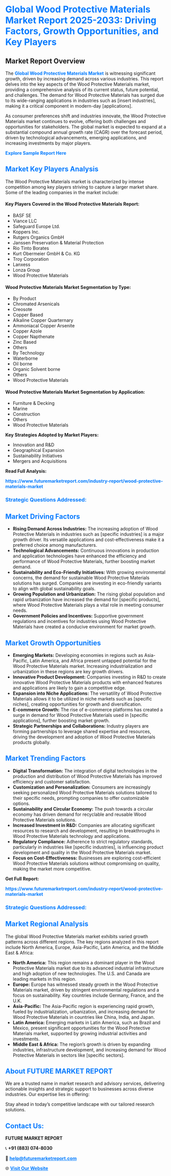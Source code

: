 <h1 style="color: #007BFF;">Global Wood Protective Materials Market Report 2025-2033: Driving Factors, Growth Opportunities, and Key Players</h1>

<section id="overview">
<h2>Market Report Overview</h2>
<p>The <a href="https://www.futuremarketreport.com/industry-report/wood-protective-materials-market" style="color: #007BFF; text-decoration: none;"><strong>Global Wood Protective Materials Market</strong></a> is witnessing significant growth, driven by increasing demand across various industries. This report delves into the key aspects of the Wood Protective Materials market, providing a comprehensive analysis of its current status, future potential, and challenges. The demand for Wood Protective Materials has surged due to its wide-ranging applications in industries such as [insert industries], making it a critical component in modern-day [applications].</p>
<p>As consumer preferences shift and industries innovate, the Wood Protective Materials market continues to evolve, offering both challenges and opportunities for stakeholders. The global market is expected to expand at a substantial compound annual growth rate (CAGR) over the forecast period, driven by technological advancements, emerging applications, and increasing investments by major players.</p>
</section>

<section id="overview">
<p><a href="https://www.futuremarketreport.com/request-sample/reportId=107953" style="color: #007BFF; text-decoration: none;"><strong>Explore Sample Report Here</strong></a></p>
</section>

<section id="key-players">
<h2 style="color: #007BFF;">Market Key Players Analysis</h2>
<p>The Wood Protective Materials market is characterized by intense competition among key players striving to capture a larger market share. Some of the leading companies in the market include:</p>
<h4>Key Players Covered in the Wood Protective Materials Report:</h4>
<ul><li>BASF SE</li><li>Viance LLC</li><li>Safeguard Europe Ltd.</li><li>Koppers Inc.</li><li>Rutgers Organics GmbH</li><li>Janssen Preservation &amp; Material Protection</li><li>Rio Tinto Borates</li><li>Kurt Obermeier GmbH &amp; Co. KG</li><li>Troy Corporation</li><li>Lanxess</li><li>Lonza Group</li><li>Wood Protective Materials</li></ul>
<h4>Wood Protective Materials Market Segmentation by Type:</h4>
<ul><li>By Product</li><li>Chromated Arsenicals</li><li>Creosote</li><li>Copper Based</li><li>Alkaline Copper Quarternary</li><li>Ammoniacal Copper Arsenite</li><li>Copper Azole</li><li>Copper Napthenate</li><li>Zinc Based</li><li>Others</li><li>By Technology</li><li>Waterborne</li><li>Oil borne</li><li>Organic Solvent borne</li><li>Others</li><li>Wood Protective Materials</li></ul>

<h4>Wood Protective Materials Market Segmentation by Application:</h4>
<ul><li>Furniture &amp; Decking</li><li>Marine</li><li>Construction</li><li>Others</li><li>Wood Protective Materials</li></ul>
<p><strong>Key Strategies Adopted by Market Players:</strong></p>
<ul>
<li>Innovation and R&D</li>
<li>Geographical Expansion</li>
<li>Sustainability Initiatives</li>
<li>Mergers and Acquisitions</li>
</ul>
</section>

<section>
<p><strong>Read Full Analysis: </strong></p><a href="https://www.futuremarketreport.com/industry-report/wood-protective-materials-market" style="color: #007BFF; text-decoration: none;"><strong>https://www.futuremarketreport.com/industry-report/wood-protective-materials-market</strong></a>
<h3 style="color: #007BFF;">Strategic Questions Addressed:</h3>
</section>

<section id="driving-factors">
<h2 style="color: #007BFF;">Market Driving Factors</h2>
<ul>
<li><strong>Rising Demand Across Industries:</strong> The increasing adoption of Wood Protective Materials in industries such as [specific industries] is a major growth driver. Its versatile applications and cost-effectiveness make it a preferred choice among manufacturers.</li>
<li><strong>Technological Advancements:</strong> Continuous innovations in production and application technologies have enhanced the efficiency and performance of Wood Protective Materials, further boosting market demand.</li>
<li><strong>Sustainability and Eco-Friendly Initiatives:</strong> With growing environmental concerns, the demand for sustainable Wood Protective Materials solutions has surged. Companies are investing in eco-friendly variants to align with global sustainability goals.</li>
<li><strong>Growing Population and Urbanization:</strong> The rising global population and rapid urbanization have increased the demand for [specific products], where Wood Protective Materials plays a vital role in meeting consumer needs.</li>
<li><strong>Government Policies and Incentives:</strong> Supportive government regulations and incentives for industries using Wood Protective Materials have created a conducive environment for market growth.</li>
</ul>
</section>

<section id="growth-opportunities">
<h2 style="color: #007BFF;">Market Growth Opportunities</h2>
<ul>
<li><strong>Emerging Markets:</strong> Developing economies in regions such as Asia-Pacific, Latin America, and Africa present untapped potential for the Wood Protective Materials market. Increasing industrialization and urbanization in these regions are key growth drivers.</li>
<li><strong>Innovative Product Development:</strong> Companies investing in R&D to create innovative Wood Protective Materials products with enhanced features and applications are likely to gain a competitive edge.</li>
<li><strong>Expansion into Niche Applications:</strong> The versatility of Wood Protective Materials allows it to be utilized in niche markets such as [specific niches], creating opportunities for growth and diversification.</li>
<li><strong>E-commerce Growth:</strong> The rise of e-commerce platforms has created a surge in demand for Wood Protective Materials used in [specific applications], further boosting market growth.</li>
<li><strong>Strategic Partnerships and Collaborations:</strong> Industry players are forming partnerships to leverage shared expertise and resources, driving the development and adoption of Wood Protective Materials products globally.</li>
</ul>
</section>

<section id="trending-factors">
<h2 style="color: #007BFF;">Market Trending Factors</h2>
<ul>
<li><strong>Digital Transformation:</strong> The integration of digital technologies in the production and distribution of Wood Protective Materials has improved efficiency and customer satisfaction.</li>
<li><strong>Customization and Personalization:</strong> Consumers are increasingly seeking personalized Wood Protective Materials solutions tailored to their specific needs, prompting companies to offer customizable options.</li>
<li><strong>Sustainability and Circular Economy:</strong> The push towards a circular economy has driven demand for recyclable and reusable Wood Protective Materials solutions.</li>
<li><strong>Increased Investment in R&D:</strong> Companies are allocating significant resources to research and development, resulting in breakthroughs in Wood Protective Materials technology and applications.</li>
<li><strong>Regulatory Compliance:</strong> Adherence to strict regulatory standards, particularly in industries like [specific industries], is influencing product development and quality in the Wood Protective Materials market.</li>
<li><strong>Focus on Cost-Effectiveness:</strong> Businesses are exploring cost-efficient Wood Protective Materials solutions without compromising on quality, making the market more competitive.</li>
</ul>
</section>

<section>
<p><strong>Get Full Report: </strong></p><a href="https://www.futuremarketreport.com/industry-report/wood-protective-materials-market" style="color: #007BFF; text-decoration: none;"><strong>https://www.futuremarketreport.com/industry-report/wood-protective-materials-market</strong></a>
<h3 style="color: #007BFF;">Strategic Questions Addressed:</h3>
</section>


<section id="regional-analysis">
<h2 style="color: #007BFF;">Market Regional Analysis</h2>
<p>The global Wood Protective Materials market exhibits varied growth patterns across different regions. The key regions analyzed in this report include North America, Europe, Asia-Pacific, Latin America, and the Middle East & Africa:</p>
<ul>
<li><strong>North America:</strong> This region remains a dominant player in the Wood Protective Materials market due to its advanced industrial infrastructure and high adoption of new technologies. The U.S. and Canada are leading markets in this region.</li>
<li><strong>Europe:</strong> Europe has witnessed steady growth in the Wood Protective Materials market, driven by stringent environmental regulations and a focus on sustainability. Key countries include Germany, France, and the U.K.</li>
<li><strong>Asia-Pacific:</strong> The Asia-Pacific region is experiencing rapid growth, fueled by industrialization, urbanization, and increasing demand for Wood Protective Materials in countries like China, India, and Japan.</li>
<li><strong>Latin America:</strong> Emerging markets in Latin America, such as Brazil and Mexico, present significant opportunities for the Wood Protective Materials market, supported by growing industrial activities and investments.</li>
<li><strong>Middle East & Africa:</strong> The region’s growth is driven by expanding industries, infrastructure development, and increasing demand for Wood Protective Materials in sectors like [specific sectors].</li>
</ul>
</section>

<footer>
<h2 style="color: #007BFF;">About FUTURE MARKET REPORT</h2>
<p>We are a trusted name in market research and advisory services, delivering actionable insights and strategic support to businesses across diverse industries. Our expertise lies in offering:</p>

<p>Stay ahead in today’s competitive landscape with our tailored research solutions.</p>

<h2 style="color: #007BFF;">Contact Us:</h2>
<p><strong>FUTURE MARKET REPORT</strong></p>
<p>📞 <strong>+91 (883) 074-8030</strong></p>
<p>📧 <strong><a href="mailto:help@futuremarketreport.com" style="color: #007BFF;">help@futuremarketreport.com</a></strong></p>
<p>🌐 <strong><a href="https://www.futuremarketreport.com/" style="color: #007BFF;">Visit Our Website</a></strong></p>
</footer>